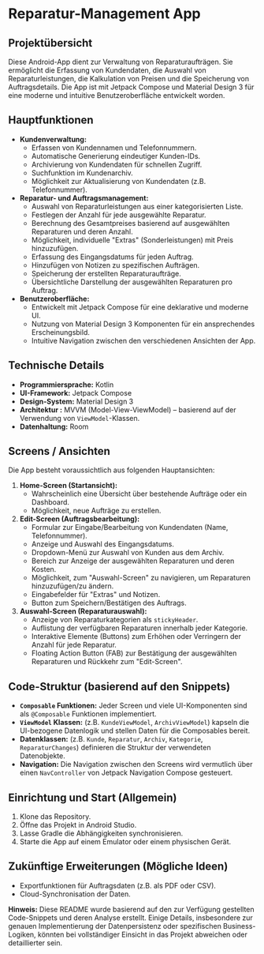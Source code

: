 # Reparatur-Management App

## Projektübersicht

Diese Android-App dient zur Verwaltung von Reparaturaufträgen. Sie ermöglicht die Erfassung von Kundendaten, die Auswahl von Reparaturleistungen, die Kalkulation von Preisen und die Speicherung von Auftragsdetails. Die App ist mit Jetpack Compose und Material Design 3 für eine moderne und intuitive Benutzeroberfläche entwickelt worden.

## Hauptfunktionen

*   **Kundenverwaltung:**
    *   Erfassen von Kundennamen und Telefonnummern.
    *   Automatische Generierung eindeutiger Kunden-IDs.
    *   Archivierung von Kundendaten für schnellen Zugriff.
    *   Suchfunktion im Kundenarchiv.
    *   Möglichkeit zur Aktualisierung von Kundendaten (z.B. Telefonnummer).
*   **Reparatur- und Auftragsmanagement:**
    *   Auswahl von Reparaturleistungen aus einer kategorisierten Liste.
    *   Festlegen der Anzahl für jede ausgewählte Reparatur.
    *   Berechnung des Gesamtpreises basierend auf ausgewählten Reparaturen und deren Anzahl.
    *   Möglichkeit, individuelle "Extras" (Sonderleistungen) mit Preis hinzuzufügen.
    *   Erfassung des Eingangsdatums für jeden Auftrag.
    *   Hinzufügen von Notizen zu spezifischen Aufträgen.
    *   Speicherung der erstellten Reparaturaufträge.
    *   Übersichtliche Darstellung der ausgewählten Reparaturen pro Auftrag.
*   **Benutzeroberfläche:**
    *   Entwickelt mit Jetpack Compose für eine deklarative und moderne UI.
    *   Nutzung von Material Design 3 Komponenten für ein ansprechendes Erscheinungsbild.
    *   Intuitive Navigation zwischen den verschiedenen Ansichten der App.

## Technische Details

*   **Programmiersprache:** Kotlin
*   **UI-Framework:** Jetpack Compose
*   **Design-System:** Material Design 3
*   **Architektur :** MVVM (Model-View-ViewModel) – basierend auf der Verwendung von `ViewModel`-Klassen.
*   **Datenhaltung:** Room

## Screens / Ansichten

Die App besteht voraussichtlich aus folgenden Hauptansichten:

1.  **Home-Screen (Startansicht):**
    *   Wahrscheinlich eine Übersicht über bestehende Aufträge oder ein Dashboard.
    *   Möglichkeit, neue Aufträge zu erstellen.
2.  **Edit-Screen (Auftragsbearbeitung):**
    *   Formular zur Eingabe/Bearbeitung von Kundendaten (Name, Telefonnummer).
    *   Anzeige und Auswahl des Eingangsdatums.
    *   Dropdown-Menü zur Auswahl von Kunden aus dem Archiv.
    *   Bereich zur Anzeige der ausgewählten Reparaturen und deren Kosten.
    *   Möglichkeit, zum "Auswahl-Screen" zu navigieren, um Reparaturen hinzuzufügen/zu ändern.
    *   Eingabefelder für "Extras" und Notizen.
    *   Button zum Speichern/Bestätigen des Auftrags.
3.  **Auswahl-Screen (Reparaturauswahl):**
    *   Anzeige von Reparaturkategorien als `stickyHeader`.
    *   Auflistung der verfügbaren Reparaturen innerhalb jeder Kategorie.
    *   Interaktive Elemente (Buttons) zum Erhöhen oder Verringern der Anzahl für jede Reparatur.
    *   Floating Action Button (FAB) zur Bestätigung der ausgewählten Reparaturen und Rückkehr zum "Edit-Screen".

## Code-Struktur (basierend auf den Snippets)

*   **`Composable` Funktionen:** Jeder Screen und viele UI-Komponenten sind als `@Composable` Funktionen implementiert.
*   **`ViewModel` Klassen:** (z.B. `KundeViewModel`, `ArchivViewModel`) kapseln die UI-bezogene Datenlogik und stellen Daten für die Composables bereit.
*   **Datenklassen:** (z.B. `Kunde`, `Reparatur`, `Archiv`, `Kategorie`, `ReparaturChanges`) definieren die Struktur der verwendeten Datenobjekte.
*   **Navigation:** Die Navigation zwischen den Screens wird vermutlich über einen `NavController` von Jetpack Navigation Compose gesteuert.

## Einrichtung und Start (Allgemein)

1.  Klone das Repository.
2.  Öffne das Projekt in Android Studio.
3.  Lasse Gradle die Abhängigkeiten synchronisieren.
4.  Starte die App auf einem Emulator oder einem physischen Gerät.

## Zukünftige Erweiterungen (Mögliche Ideen)

*   Exportfunktionen für Auftragsdaten (z.B. als PDF oder CSV).
*   Cloud-Synchronisation der Daten.


**Hinweis:** Diese README wurde basierend auf den zur Verfügung gestellten Code-Snippets und deren Analyse erstellt. Einige Details, insbesondere zur genauen Implementierung der Datenpersistenz oder spezifischen Business-Logiken, könnten bei vollständiger Einsicht in das Projekt abweichen oder detaillierter sein.
